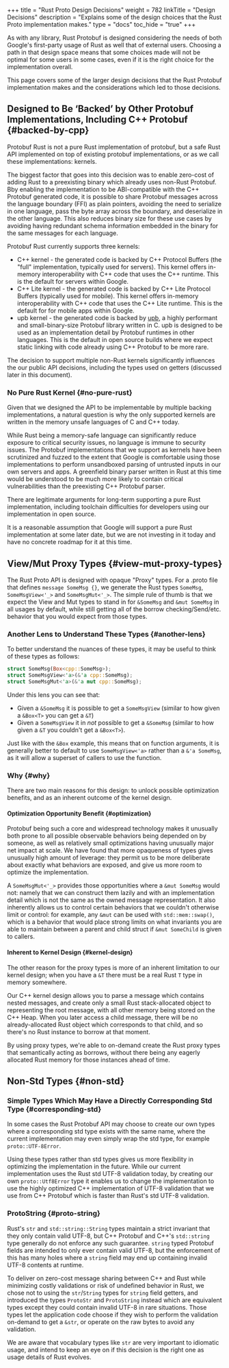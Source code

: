 +++
title = "Rust Proto Design Decisions"
weight = 782
linkTitle = "Design Decisions"
description = "Explains some of the design choices that the Rust Proto implementation makes."
type = "docs"
toc_hide = "true"
+++

As with any library, Rust Protobuf is designed considering the needs of both
Google's first-party usage of Rust as well that of external users. Choosing a
path in that design space means that some choices made will not be optimal for
some users in some cases, even if it is the right choice for the implementation
overall.

This page covers some of the larger design decisions that the Rust Protobuf
implementation makes and the considerations which led to those decisions.

## Designed to Be ‘Backed’ by Other Protobuf Implementations, Including C++ Protobuf {#backed-by-cpp}

Protobuf Rust is not a pure Rust implementation of protobuf, but a safe Rust API
implemented on top of existing protobuf implementations, or as we call these
implementations: kernels.

The biggest factor that goes into this decision was to enable zero-cost of
adding Rust to a preexisting binary which already uses non-Rust Protobuf. Bby
enabling the implementation to be ABI-compatible with the C++ Protobuf generated
code, it is possible to share Protobuf messages across the language boundary
(FFI) as plain pointers, avoiding the need to serialize in one language, pass
the byte array across the boundary, and deserialize in the other language. This
also reduces binary size for these use cases by avoiding having redundant schema
information embedded in the binary for the same messages for each language.

Protobuf Rust currently supports three kernels:

*   C++ kernel - the generated code is backed by C++ Protocol Buffers (the
    "full" implementation, typically used for servers). This kernel offers
    in-memory interoperability with C++ code that uses the C++ runtime. This is
    the default for servers within Google.
*   C++ Lite kernel - the generated code is backed by C++ Lite Protocol Buffers
    (typically used for mobile). This kernel offers in-memory interoperability
    with C++ code that uses the C++ Lite runtime. This is the default for
    for mobile apps within Google.
*   upb kernel - the generated code is backed by
    [upb](https://github.com/protocolbuffers/protobuf/tree/main/upb),
    a highly performant and small-binary-size Protobuf library written in C. upb
    is designed to be used as an implementation detail by Protobuf runtimes in
    other languages. This is the default in open source builds where we expect
    static linking with code already using C++ Protobuf to be more rare.

The decision to support multiple non-Rust kernels significantly influences the
our public API decisions, including the types used on getters (discussed later
in this document).

### No Pure Rust Kernel {#no-pure-rust}

Given that we designed the API to be implementable by multiple backing
implementations, a natural question is why the only supported kernels are
written in the memory unsafe languages of C and C++ today.

While Rust being a memory-safe language can significantly reduce exposure to
critical security issues, no language is immune to security issues. The Protobuf
implementations that we support as kernels have been scrutinized and fuzzed to
the extent that Google is comfortable using those implementations to perform
unsandboxed parsing of untrusted inputs in our own servers and apps. A
greenfield binary parser written in Rust at this time would be understood to be
much more likely to contain critical vulnerabilities than the preexisting C++
Protobuf parser.

There are legitimate arguments for long-term supporting a pure Rust
implementation, including toolchain difficulties for developers using our
implementation in open source.

It is a reasonable assumption that Google will support a pure Rust
implementation at some later date, but we are not investing in it today and have
no concrete roadmap for it at this time.

## View/Mut Proxy Types {#view-mut-proxy-types}

The Rust Proto API is designed with opaque "Proxy" types. For a .proto file that
defines `message SomeMsg {}`, we generate the Rust types `SomeMsg`,
`SomeMsgView<'_>` and `SomeMsgMut<'_>`. The simple rule of thumb is that we
expect the View and Mut types to stand in for `&SomeMsg` and `&mut SomeMsg` in
all usages by default, while still getting all of the borrow checking/Send/etc.
behavior that you would expect from those types.

### Another Lens to Understand These Types {#another-lens}

To better understand the nuances of these types, it may be useful to think of
these types as follows:

```rust
struct SomeMsg(Box<cpp::SomeMsg>);
struct SomeMsgView<'a>(&'a cpp::SomeMsg);
struct SomeMsgMut<'a>(&'a mut cpp::SomeMsg);
```

Under this lens you can see that:

-   Given a `&SomeMsg` it is possible to get a `SomeMsgView` (similar to how
    given a `&Box<T>` you can get a `&T`)
-   Given a `SomeMsgView` it in *not* possible to get a `&SomeMsg` (similar to
    how given a `&T` you couldn't get a `&Box<T>`).

Just like with the `&Box` example, this means that on function arguments, it is
generally better to default to use `SomeMsgView<'a>` rather than a `&'a
SomeMsg`, as it will allow a superset of callers to use the function.

### Why {#why}

There are two main reasons for this design: to unlock possible optimization
benefits, and as an inherent outcome of the kernel design.

#### Optimization Opportunity Benefit {#optimization}

Protobuf being such a core and widespread technology makes it unusually both
prone to all possible observable behaviors being depended on by someone, as well
as relatively small optimizations having unusually major net impact at scale. We
have found that more opaqueness of types gives unusually high amount of
leverage: they permit us to be more deliberate about exactly what behaviors are
exposed, and give us more room to optimize the implementation.

A `SomeMsgMut<'_>` provides those opportunities where a `&mut SomeMsg` would
not: namely that we can construct them lazily and with an implementation detail
which is not the same as the owned message representation. It also inherently
allows us to control certain behaviors that we couldn't otherwise limit or
control: for example, any `&mut` can be used with `std::mem::swap()`, which is a
behavior that would place strong limits on what invariants you are able to
maintain between a parent and child struct if `&mut SomeChild` is given to
callers.

#### Inherent to Kernel Design {#kernel-design}

The other reason for the proxy types is more of an inherent limitation to our
kernel design; when you have a `&T` there must be a real Rust `T` type in memory
somewhere.

Our C++ kernel design allows you to parse a message which contains nested
messages, and create only a small Rust stack-allocated object to representing
the root message, with all other memory being stored on the C++ Heap. When you
later access a child message, there will be no already-allocated Rust object
which corresponds to that child, and so there's no Rust instance to borrow at
that moment.

By using proxy types, we're able to on-demand create the Rust proxy types that
semantically acting as borrows, without there being any eagerly allocated Rust
memory for those instances ahead of time.

## Non-Std Types {#non-std}

### Simple Types Which May Have a Directly Corresponding Std Type {#corresponding-std}

In some cases the Rust Protobuf API may choose to create our own types where a
corresponding std type exists with the same name, where the current
implementation may even simply wrap the std type, for example
`proto::UTF-8Error`.

Using these types rather than std types gives us more flexibility in optimizing
the implementation in the future. While our current implementation uses the Rust
std UTF-8 validation today, by creating our own `proto::Utf8Error` type it
enables us to change the implementation to use the highly optimized C++
implementation of UTF-8 validation that we use from C++ Protobuf which is faster
than Rust's std UTF-8 validation.

### ProtoString {#proto-string}

Rust's `str` and `std::string::String` types maintain a strict invariant that
they only contain valid UTF-8, but C++ Protobuf and C++'s `std::string` type
generally do not enforce any such guarantee. `string` typed Protobuf fields are
intended to only ever contain valid UTF-8, but the enforcement of this has many
holes where a `string` field may end up containing invalid UTF-8 contents at
runtime.

To deliver on zero-cost message sharing between C++ and Rust while minimizing
costly validations or risk of undefined behavior in Rust, we chose not to using
the `str`/`String` types for `string` field getters, and introduced the types
`ProtoStr` and `ProtoString` instead which are equivalent types except they
could contain invalid UTF-8 in rare situations. Those types let the application
code choose if they wish to perform the validation on-demand to get a `&str`, or
operate on the raw bytes to avoid any validation.

We are aware that vocabulary types like `str` are very important to idiomatic
usage, and intend to keep an eye on if this decision is the right one as usage
details of Rust evolves.

